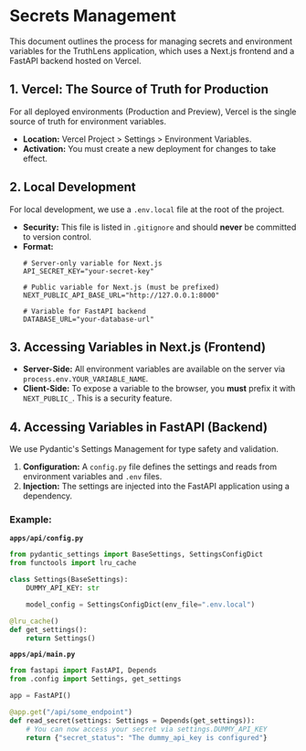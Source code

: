 # Secrets Management

This document outlines the process for managing secrets and environment variables for the TruthLens application, which uses a Next.js frontend and a FastAPI backend hosted on Vercel.

## 1. Vercel: The Source of Truth for Production

For all deployed environments (Production and Preview), Vercel is the single source of truth for environment variables.

- **Location:** Vercel Project > Settings > Environment Variables.
- **Activation:** You must create a new deployment for changes to take effect.

## 2. Local Development

For local development, we use a `.env.local` file at the root of the project.

- **Security:** This file is listed in `.gitignore` and should **never** be committed to version control.
- **Format:**
  ```
  # Server-only variable for Next.js
  API_SECRET_KEY="your-secret-key"

  # Public variable for Next.js (must be prefixed)
  NEXT_PUBLIC_API_BASE_URL="http://127.0.0.1:8000"

  # Variable for FastAPI backend
  DATABASE_URL="your-database-url"
  ```

## 3. Accessing Variables in Next.js (Frontend)

- **Server-Side:** All environment variables are available on the server via `process.env.YOUR_VARIABLE_NAME`.
- **Client-Side:** To expose a variable to the browser, you **must** prefix it with `NEXT_PUBLIC_`. This is a security feature.

## 4. Accessing Variables in FastAPI (Backend)

We use Pydantic's Settings Management for type safety and validation.

1.  **Configuration:** A `config.py` file defines the settings and reads from environment variables and `.env` files.
2.  **Injection:** The settings are injected into the FastAPI application using a dependency.

### Example:

**`apps/api/config.py`**
```python
from pydantic_settings import BaseSettings, SettingsConfigDict
from functools import lru_cache

class Settings(BaseSettings):
    DUMMY_API_KEY: str

    model_config = SettingsConfigDict(env_file=".env.local")

@lru_cache()
def get_settings():
    return Settings()
```

**`apps/api/main.py`**
```python
from fastapi import FastAPI, Depends
from .config import Settings, get_settings

app = FastAPI()

@app.get("/api/some_endpoint")
def read_secret(settings: Settings = Depends(get_settings)):
    # You can now access your secret via settings.DUMMY_API_KEY
    return {"secret_status": "The dummy_api_key is configured"}
```
